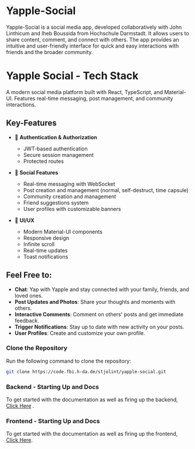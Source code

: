 

# Yapple-Social

Yapple-Social is a social media app, developed collaboratively with John Linthicum and Iheb Boussida from Hochschule Darmstadt. It allows users to share content, comment, and connect with others. The app provides an intuitive and user-friendly interface for quick and easy interactions with friends and the broader community.

# Yapple Social - Tech Stack

A modern social media platform built with React, TypeScript, and Material-UI. Features real-time messaging, post management, and community interactions.

## Key-Features

- 🔐 **Authentication & Authorization**
  - JWT-based authentication
  - Secure session management
  - Protected routes

- 📱 **Social Features**
  - Real-time messaging with WebSocket
  - Post creation and management (normal, self-destruct, time capsule)
  - Community creation and management
  - Friend suggestions system
  - User profiles with customizable banners

- 🎨 **UI/UX**
  - Modern Material-UI components
  - Responsive design
  - Infinite scroll
  - Real-time updates
  - Toast notifications

## Feel Free to:

- **Chat**:  Yap with Yapple and stay connected with your family, friends, and loved ones. 
- **Post Updates and Photos**: Share your thoughts and moments with others.
- **Interactive Comments**: Comment on others' posts and get immediate feedback.
- **Trigger Notifications**: Stay up to date with new activity on your posts.
- **User Profiles**: Create and customize your own profile.


### Clone the Repository
Run the following command to clone the repository:

```sh
git clone https://code.fbi.h-da.de/stjolint/yapple-social.git
```

### Backend - Starting Up and Docs

To get started with the documentation as well as firing up the backend, [Click Here](./backend/readme.md) .

### Frontend - Starting Up and Docs

To get started with the documentation as well as firing up the frontend, [Click Here](./frontend/README.md).

